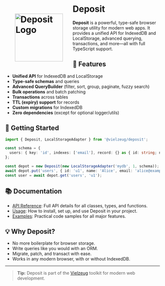 # <img src='/logo-depot.svg' alt='Deposit Logo' width='156' style='float: left; padding: 1rem; margin: 1rem;'/> Deposit

**Deposit** is a powerful, type-safe browser storage utility for modern web apps. It provides a unified API for IndexedDB and LocalStorage, advanced querying, transactions, and more—all with full TypeScript support.

## 🚀 Features

- **Unified API** for IndexedDB and LocalStorage
- **Type-safe schemas** and queries
- **Advanced QueryBuilder** (filter, sort, group, paginate, fuzzy search)
- **Bulk operations** and batch patching
- **Transactions** across tables
- **TTL (expiry) support** for records
- **Custom migrations** for IndexedDB
- **Zero dependencies** (except for optional logger/utils)

## 🏁 Getting Started

```ts
import { Deposit, LocalStorageAdapter } from '@vielzeug/deposit';

const schema = {
  users: { key: 'id', indexes: ['email'], record: {} as { id: string; name: string; email: string } },
};

const depot = new Deposit(new LocalStorageAdapter('mydb', 1, schema));
await depot.put('users', { id: 'u1', name: 'Alice', email: 'alice@example.com' });
const user = await depot.get('users', 'u1');
```

## 📚 Documentation

- [API Reference](./api.md): Full API details for all classes, types, and functions.
- [Usage](./usage.md): How to install, set up, and use Deposit in your project.
- [Examples](./examples.md): Practical code samples for all major features.

## 💡 Why Deposit?

- No more boilerplate for browser storage.
- Write queries like you would with an ORM.
- Migrate, patch, and transact with ease.
- Works in any modern browser, with or without IndexedDB.

---

> **Tip:** Deposit is part of the [Vielzeug](https://github.com/vielzeug) toolkit for modern web development.
